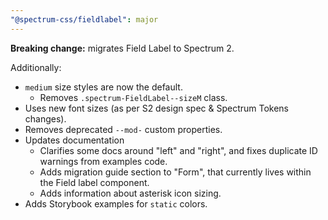 ```yaml
---
"@spectrum-css/fieldlabel": major
---
```


**Breaking change:** migrates Field Label to Spectrum 2.

Additionally:

- `medium` size styles are now the default.
  - Removes `.spectrum-FieldLabel--sizeM` class.
- Uses new font sizes (as per S2 design spec & Spectrum Tokens changes).
- Removes deprecated `--mod-` custom properties.
- Updates documentation
  - Clarifies some docs around "left" and "right", and fixes duplicate ID warnings from examples code.
  - Adds migration guide section to "Form", that currently lives within the
    Field label component.
  - Adds information about asterisk icon sizing.
- Adds Storybook examples for `static` colors.

